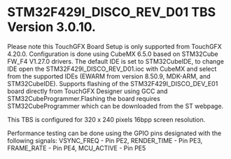 # STM32F429I_DISCO_REV_D01 TBS Version 3.0.10.

Please note this TouchGFX Board Setup is only supported from TouchGFX 4.20.0. Configuration is done using CubeMX 6.5.0 based on STM32Cube FW_F4 V1.27.0 drivers. The default IDE is set to STM32CubeIDE, to change IDE open the STM32F429I_DISCO_REV_D01.ioc with CubeMX and select from the supported IDEs (EWARM from version 8.50.9, MDK-ARM, and STM32CubeIDE). Supports flashing of the STM32F429I_DISCO_DEV_E01 board directly from TouchGFX Designer using GCC and STM32CubeProgrammer.Flashing the board requires STM32CubeProgrammer which can be downloaded from the ST webpage. 

This TBS is configured for 320 x 240 pixels 16bpp screen resolution.  

Performance testing can be done using the GPIO pins designated with the following signals: VSYNC_FREQ  - Pin PE2, RENDER_TIME - Pin PE3, FRAME_RATE  - Pin PE4, MCU_ACTIVE  - Pin PE5
 
